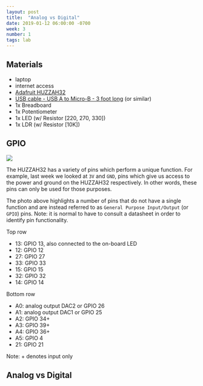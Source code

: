 ```yaml
---
layout: post
title:  "Analog vs Digital"
date: 2019-01-12 06:00:00 -0700
week: 3
number: 1
tags: lab
---
```


## Materials

* laptop
* internet access
* [Adafruit HUZZAH32](https://www.adafruit.com/product/3591)
* [USB cable - USB A to Micro-B - 3 foot long](https://www.adafruit.com/product/592) (or similar)
* 1x Breadboard
* 1x Potentiometer
* 1x LED (w/ Resistor [220, 270, 330])
* 1x LDR (w/ Resistor [10K])


## GPIO

![]({{site.url}}/assets/feather_gpio.jpg)

The HUZZAH32 has a variety of pins which perform a unique function. For example, last week we looked at `3V` and `GND`, pins which give us access to the power and ground on the HUZZAH32 respectively. In other words, these pins can only be used for those purposes.

The photo above highlights a number of pins that do not have a single function and are instead referred to as `General Purpose Input/Output` (or `GPIO`) pins. Note: it is normal to have to consult a datasheet in order to identify pin functionality.

Top row
* 13: GPIO 13, also connected to the on-board LED
* 12: GPIO 12
* 27: GPIO 27
* 33: GPIO 33
* 15: GPIO 15
* 32: GPIO 32
* 14: GPIO 14

Bottom row
* A0: analog output DAC2 or GPIO 26
* A1: analog output DAC1 or GPIO 25
* A2: GPIO 34+
* A3: GPIO 39+
* A4: GPIO 36+
* A5: GPIO 4
* 21: GPIO 21

Note: + denotes input only

## Analog vs Digital
